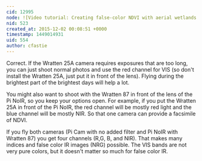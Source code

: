 ```yaml
---
cid: 12995
node: ![Video tutorial: Creating false-color NDVI with aerial wetlands imagery](../notes/warren/10-27-2011/video-tutorial-creating-false-color-ndvi-aerial-wetlands-imagery)
nid: 523
created_at: 2015-12-02 00:08:51 +0000
timestamp: 1449014931
uid: 554
author: cfastie
---
```


Correct. If the Wratten 25A camera requires exposures that are too long, you can just shoot normal photos and use the red channel for VIS (so don't install the Wratten 25A, just put it in front of the lens). Flying during the brightest part of the brightest days will help a lot. 

You might also want to shoot with the Wratten 87 in front of the lens of the Pi NoIR, so you keep your options open. For example, if you put the Wratten 25A in front of the Pi NoIR, the red channel will be mostly red light and the blue channel will be mostly NIR. So that one camera can provide a facsimile of NDVI.

If you fly both cameras (Pi Cam with no added filter and Pi NoIR with Wratten 87) you get four channels (R,G, B, and NIR). That makes many indices and false color IR images (NRG) possible. The VIS bands are not very pure colors, but it doesn't matter so much for false color IR.